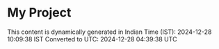 # My Project

This content is dynamically generated in Indian Time (IST): 2024-12-28 10:09:38 IST
Converted to UTC: 2024-12-28 04:39:38 UTC
